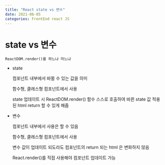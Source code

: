 ```yaml
---
title: "React state vs 변수"
date: 2021-06-05
categories: FrontEnd react JS
---
```


# state vs 변수

    ReactDOM.render()를 하느냐 마느냐

- state

  컴포넌트 내부에서 바뀔 수 있는 값을 의미

  함수형, 클래스형 컴포넌트에서 사용

  state 업데이트 시 ReactDOM.render() 함수 스스로 호출하여 바뀐 state 값 적용된 html return 할 수 있게 해줌

- 변수

  컴포넌트 내부에서 사용은 할 수 있음

  함수형, 클래스형 컴포넌트에서 사용

  변수 값이 업데이트 되도라도 컴포넌트의 return 되는 html 은 변화하지 않음

  React.render()를 직접 사용해야 컴포넌트 업데이트 가능
